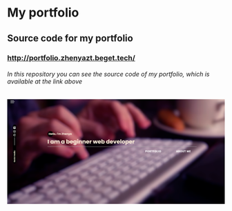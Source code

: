 # My portfolio 

## Source code for my portfolio

### http://portfolio.zhenyazt.beget.tech/

###### In this repository you can see the source code of my portfolio, which is available at the link above

![Portfolio](https://github.com/YevheniiBrodovskyii/My-portfolio-/blob/main/img/portfolio_prewatch.png)
